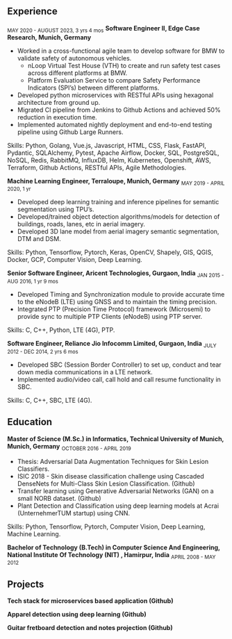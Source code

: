 ## Experience

<sub>MAY 2020 - AUGUST 2023, 3 yrs 4 mos</sub>
**Software Engineer II, Edge Case Research, Munich, Germany**

- Worked in a cross-functional agile team to develop software for BMW to validate safety of autonomous vehicles.
  - nLoop Virtual Test House (VTH) to create and run safety test cases across different platforms at BMW.
  - Platform Evaluation Service to compare Safety Performance Indicators (SPI’s) between different platforms.
- Developed python microservices with RESTful APIs using hexagonal architecture from ground up.
- Migrated CI pipeline from Jenkins to Github Actions and achieved 50% reduction in execution time.
- Implemented automated nightly deployment and end-to-end testing pipeline using Github Large Runners.

Skills: Python, Golang, Vue.js, Javascript, HTML, CSS, Flask, FastAPI, Pydantic, SQLAlchemy, Pytest, Apache Airflow, Docker, SQL, PostgreSQL, NoSQL, Redis, RabbitMQ, InfluxDB, Helm, Kubernetes, Openshift, AWS, Terraform, Github Actions, RESTful APIs, Agile Methodologies.

**Machine Learning Engineer, Terraloupe, Munich, Germany**
<sub>MAY 2019 - APRIL 2020, 1 yr</sub>

- Developed deep learning training and inference pipelines for semantic segmentation using TPU’s.
- Developed/trained object detection algorithms/models for detection of buildings, roads, lanes, etc in aerial imagery.
- Developed 3D lane model from aerial imagery semantic segmentation, DTM and DSM.

Skills: Python, Tensorflow, Pytorch, Keras, OpenCV, Shapely, GIS, QGIS, Docker, GCP, Computer Vision, Deep Learning.

**Senior Software Engineer, Aricent Technologies, Gurgaon, India**
<sub>JAN 2015 - AUG 2016, 1 yr 9 mos</sub>

- Developed Timing and Synchronization module to provide accurate time to the eNodeB (LTE) using GNSS and to maintain the timing precision.
- Integrated PTP (Precision Time Protocol) framework (Microsemi) to provide sync to multiple PTP Clients (eNodeB) using PTP server.

Skills: C, C++, Python, LTE (4G), PTP.

**Software Engineer, Reliance Jio Infocomm Limited, Gurgaon, India**
<sub>JULY 2012 - DEC 2014, 2 yrs 6 mos</sub>

- Developed SBC (Session Border Controller) to set up, conduct and tear down media communications in a LTE network.
- Implemented audio/video call, call hold and call resume functionality in SBC.

Skills: C, C++, SBC, LTE (4G).

## Education

**Master of Science (M.Sc.) in Informatics, Technical University of Munich, Munich, Germany**
<sub>OCTOBER 2016 - APRIL 2019</sub>

- Thesis: Adversarial Data Augmentation Techniques for Skin Lesion Classifiers.
- ISIC 2018 - Skin disease classification challenge using Cascaded DenseNets for Multi-Class Skin Lesion Classification. (Github)
- Transfer learning using Generative Adversarial Networks (GAN) on a small NORB dataset. (Github)
- Plant Detection and Classification using deep learning models at Acrai (UnternehmerTUM startup) using CNN.

Skills: Python, Tensorflow, Pytorch, Computer Vision, Deep Learning, Machine Learning.

**Bachelor of Technology (B.Tech) in Computer Science And Engineering, National Institute Of Technology (NIT) , Hamirpur, India**
<sub>APRIL 2008 - MAY 2012</sub>

## Projects

**Tech stack for microservices based application (Github)**

**Apparel detection using deep learning (Github)**

**Guitar fretboard detection and notes projection (Github)**
